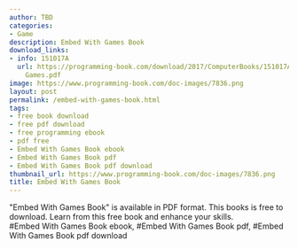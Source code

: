 ```yaml
---
author: TBD
categories:
- Game
description: Embed With Games Book
download_links:
- info: 151017A
  url: https://programming-book.com/download/2017/ComputerBooks/151017A/Embed With
    Games.pdf
image: https://www.programming-book.com/doc-images/7836.png
layout: post
permalink: /embed-with-games-book.html
tags:
- free book download
- free pdf download
- free programming ebook
- pdf free
- Embed With Games Book ebook
- Embed With Games Book pdf
- Embed With Games Book pdf download
thumbnail_url: https://www.programming-book.com/doc-images/7836.png
title: Embed With Games Book
---
```


 
<div class="item-desc text-justify">
  "Embed With Games Book" is available in PDF format. This books is free to download. Learn from this free book and enhance your skills.
  <br>
  #Embed With Games Book ebook, #Embed With Games Book pdf, #Embed With Games Book pdf download
</div>